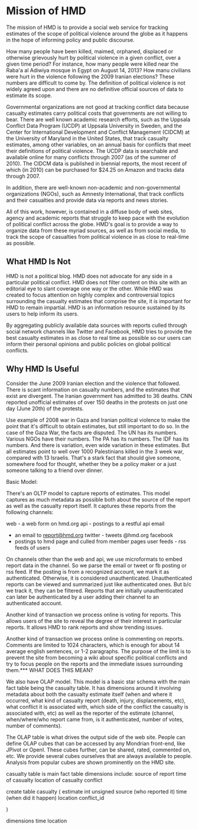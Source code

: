 # Mission of HMD

The mission of HMD is to provide a social web service for tracking
estimates of the scope of political violence around the globe as
it happens in the hope of informing policy and public discourse.

How many people have been killed, maimed, orphaned, displaced or
otherwise grievously hurt by political violence in a given conflict,
over a given time period?  For instance, how many people were killed
near the Raba'a al Adiwiya mosque in Egypt on August 14, 2013? How
manu civilians were hurt in the violence following the 2009 Iranian
elections? These numbers are difficult to come by. The definition
of political violence is not widely agreed upon and there are no
definitive official sources of data to estimate its scope.

Governmental organizations are not good at tracking conflict data
because casualty estimates carry political costs that governments
are not willing to bear.  There are well known academic research
efforts, such as the Uppsala Conflict Data Program (UCDP) at Uppsala
University in Sweden, and the Center for International Development
and Conflict Management (CIDCM) at the University of Maryland in
the United States, that track casualty estimates, among other
variables, on an annual basis for conflicts that meet their definitions
of political violence.  The UCDP data is searchable and available
online for many conflicts through 2007 (as of the summer of 2010).
The CIDCM data is published in biennial reports, the most recent
of which (in 2010) can be purchased for $24.25 on Amazon and tracks
data through 2007.

In addition, there are well-known non-academic and non-governmental
organizations (NGOs), such as Amnesty International, that track
conflicts and their casualties and provide data via reports and
news stories.

All of this work, however, is contained in a diffuse body of web
sites, agency and academic reports that struggle to keep pace with
the evolution of political conflict across the globe.  HMD's goal
is to provide a way to organize data from these myriad sources, as
well as from social media, to track the scope of casualties from
political violence in as close to real-time as possible.

## What HMD Is Not

HMD is not a political blog. HMD does not advocate for any side in
a particular political conflict. HMD does not filter content on
this site with an editorial eye to slant coverage one way or the
other. While HMD was created to focus attention on highly complex
and controversial topics surrounding the casualty estimates that
comprise the site, it is important for HMD to remain impartial. HMD
is an information resource sustained by its users to help inform
its users.

By aggregating publicly available data sources with reports culled
through social network channels like Twitter and Facebook, HMD tries
to provide the best casualty estimates in as close to real time as
possible so our users can inform their personal opinions and public
policies on global political conflicts.

## Why HMD Is Useful

Consider the June 2009 Iranian election and the violence that
followed. There is scant information on casualty numbers, and the
estimates that exist are divergent. The Iranian government has
admitted to 36 deaths. CNN reported unofficial estimates of over
150 deaths in the protests on just one day (June 20th) of the
protests.

Use example of 2008 war in Gaza and Iranian political violence to
make the point that it's difficult to obtain estimates, but still
important to do so.  In the case of the Gaza War, the facts are
disputed. The UN has its numbers.  Various NGOs have their numbers.
The PA has its numbers. The IDF has its numbers. And there is
variation, even wide variation in these estimates. But all estimates
point to well over 1000 Palestinians killed in the 3 week war,
compared with 13 Israelis. That's a stark fact that should give
someone, somewhere food for thought, whether they be a policy maker
or a just someone talking to a friend over dinner.

Basic Model:

There's an OLTP model to capture reports of estimates. This model
captures as much metadata as possible both about the source of the
report as well as the casualty report itself. It captures these
reports from the following channels:

  web - a web form on hmd.org api - postings to a restful api email
  - an email to report@hmd.org twitter - tweets @hmd.org facebook
  - postings to hmd page and culled from member pages user feeds -
  rss feeds of users

On channels other than the web and api, we use microformats to embed
report data in the channel. So we parse the email or tweet or fb
posting or rss feed.  If the posting is from a recognized account,
we mark it as authenticated.  Otherwise, it is considered
unauthenticated. Unauthenticated reports can be viewed and summarized
just like authenticated ones. But b/c we track it, they can be
filtered. Reports that are initially unauthenticated can later be
authenticated by a user adding their channel to an authenticated
account.

Another kind of transaction we process online is voting for reports.
This allows users of the site to reveal the degree of their interest
in particular reports. It allows HMD to rank reports and show
trending issues.

Another kind of transaction we process online is commenting on
reports.  Comments are limited to 1024 characters, which is enough
for about 14 average english sentences, or 1-2 paragraphs. The
purpose of the limit is to prevent the site from becoming a wiki
about specific political conflicts and try to focus people on the
reports and the immediate issues surrounding them.*** WHAT DOES
THIS MEAN?

We also have OLAP model. This model is a basic star schema with the
main fact table being the casualty table. It has dimensions around
it involving metadata about both the casualty estimate itself (when
and where it occurred, what kind of casualty report (death, injury,
displacements, etc), what conflict it is associated with, which
side of the conflict the casualty is associated with, etc) as well
as the reporter of the estimate (channel, when/where/who report
came from, is it authenticated, number of votes, number of comments).

The OLAP table is what drives the output side of the web site.
People can define OLAP cubes that can be accessed by any Mondrian
front-end, like JPivot or OpenI. These cubes further, can be shared,
rated, commented on, etc. We provide several cubes ourselves that
are always available to people. Analysis from popular cubes are
shown prominently on the HMD site.


casualty table is main fact table dimensions include:
  source of report time of casualty location of casualty conflict


create table casualty (
  estimate int unsigned source (who reported it) time (when did it
  happen) location conflict_id

)

dimensions
  time location

